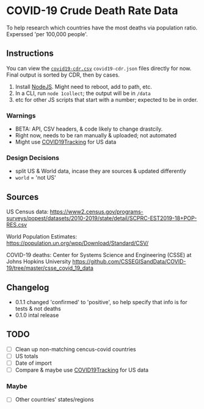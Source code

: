 # COVID-19 Crude Death Rate Data

To help research which countries have the most deaths via population ratio.
Experssed 'per 100,000 people'.

## Instructions

You can view the [`covid19-cdr.csv`](https://github.com/tomByrer/covid19-crude-death-rate-data/blob/master/covid19-cdr.csv#L1) `covid19-cdr.json` files directly for now.
Final output is sorted by CDR, then by cases.

1. Install [NodeJS](https://nodejs.org).  Might need to reboot, add to path, etc.
2. In a CLI, run `node 1collect`; the output will be in `/data`
3. etc for other JS scripts that start with a number; expected to be in order.

### Warnings

* BETA: API, CSV headers, & code likely to change drastcily.
* Right now, needs to be ran manually & uploaded; not automated
* Might use [COVID19Tracking](https://twitter.com/COVID19Tracking) for US data

### Design Decisions

* split US & World data, incase they are sources & updated differently
* `world` = 'not US'

## Sources

US Census data:
https://www2.census.gov/programs-surveys/popest/datasets/2010-2019/state/detail/SCPRC-EST2019-18+POP-RES.csv

World Population Estimates:
https://population.un.org/wpp/Download/Standard/CSV/

COVID-19 deaths:
Center for Systems Science and Engineering (CSSE) at Johns Hopkins University
https://github.com/CSSEGISandData/COVID-19/tree/master/csse_covid_19_data

## Changelog

- 0.1.1 changed 'confirmed' to 'positive', so help specify that info is for tests & not deaths
- 0.1.0 intal release

## TODO

-[ ] Clean up non-matching cencus-covid countries
-[ ] US totals
-[ ] Date of import
-[ ] Compare & maybe use [COVID19Tracking](https://twitter.com/COVID19Tracking) for US data

### Maybe

-[ ] Other countries' states/regions
